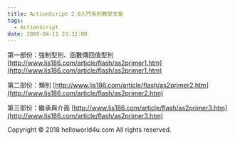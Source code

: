 ```yaml
---
title: ActionScript 2.0入門系列教學文章
tags:
  - ActionScript
date: 2009-04-11 23:32:00
---
```


第一部份：強制型別、函數傳回值型別
[http://www.lis186.com/article/flash/as2primer1.htm](http://www.lis186.com/article/flash/as2primer1.htm)

第二部份：類別
[http://www.lis186.com/article/flash/as2primer2.htm](http://www.lis186.com/article/flash/as2primer2.htm)

第三部份：繼承與介面
[http://www.lis186.com/article/flash/as2primer3.htm](http://www.lis186.com/article/flash/as2primer3.htm)<div class="blogger-post-footer">Copyright © 2018 helloworld4u.com All rights reserved.</div>